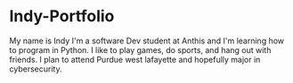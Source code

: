 # Indy-Portfolio
My name is Indy I'm a software Dev student at Anthis and I'm learning how to program in Python. I like to play games, do sports, and hang out with friends. I plan to attend Purdue west lafayette and hopefully major in cybersecurity.
